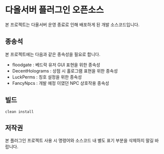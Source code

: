 # 다올서버 플러그인 오픈소스
본 프로젝트는 다올서버 운영 종료로 인해 배포하게 된 개발 소스코드입니다.

## 종송석
본 프로젝트에는 다음과 같은 종속성을 필요로 합니다.
- floodgate : 베드락 유저 GUI 표현을 위한 종속성
- DecentHolograms : 상점 시 홀로그램 표현을 위한 종속성
- LuckPerms : 칭호 설정을 위한 종속성
- FancyNpcs : 개발 예정 이였던 NPC 상호작용 종속성

## 빌드
```
clean install 
```

## 저작권

본 플러그인 프로젝트 사용 시 명령어와 소스코드 내 별도 표기 부분을 삭제하지 말길 바랍니다.
